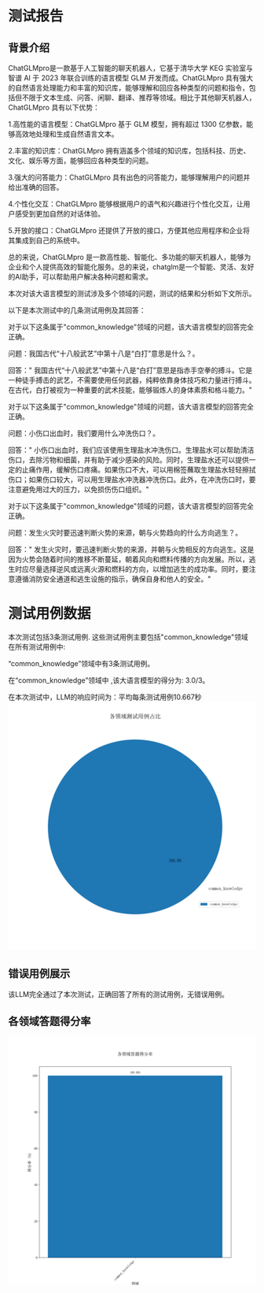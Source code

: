 # 测试报告

## 背景介绍
ChatGLMpro是一款基于人工智能的聊天机器人，它基于清华大学 KEG 实验室与智谱 AI 于 2023 年联合训练的语言模型 GLM 开发而成。ChatGLMpro 具有强大的自然语言处理能力和丰富的知识库，能够理解和回应各种类型的问题和指令，包括但不限于文本生成、问答、闲聊、翻译、推荐等领域。相比于其他聊天机器人，ChatGLMpro 具有以下优势：

1.高性能的语言模型：ChatGLMpro 基于 GLM 模型，拥有超过 1300 亿参数，能够高效地处理和生成自然语言文本。

2.丰富的知识库：ChatGLMpro 拥有涵盖多个领域的知识库，包括科技、历史、文化、娱乐等方面，能够回应各种类型的问题。

3.强大的问答能力：ChatGLMpro 具有出色的问答能力，能够理解用户的问题并给出准确的回答。

4.个性化交互：ChatGLMpro 能够根据用户的语气和兴趣进行个性化交互，让用户感受到更加自然的对话体验。

5.开放的接口：ChatGLMpro 还提供了开放的接口，方便其他应用程序和企业将其集成到自己的系统中。

总的来说，ChatGLMpro 是一款高性能、智能化、多功能的聊天机器人，能够为企业和个人提供高效的智能化服务。总的来说，chatglm是一个智能、灵活、友好的AI助手，可以帮助用户解决各种问题和需求。



本次对该大语言模型的测试涉及多个领域的问题，测试的结果和分析如下文所示。

以下是本次测试中的几条测试用例及其回答：


对于以下这条属于"common_knowledge"领域的问题，该大语言模型的回答完全正确。

问题：我国古代“十八般武艺”中第十八是“白打”意思是什么？。

回答：" 我国古代“十八般武艺”中第十八是“白打”意思是指赤手空拳的搏斗。它是一种徒手搏击的武艺，不需要使用任何武器，纯粹依靠身体技巧和力量进行搏斗。在古代，白打被视为一种重要的武术技能，能够锻炼人的身体素质和格斗能力。"



对于以下这条属于"common_knowledge"领域的问题，该大语言模型的回答完全正确。

问题：小伤口出血时，我们要用什么冲洗伤口？。

回答：" 小伤口出血时，我们应该使用生理盐水冲洗伤口。生理盐水可以帮助清洁伤口，去除污物和细菌，并有助于减少感染的风险。同时，生理盐水还可以提供一定的止痛作用，缓解伤口疼痛。如果伤口不大，可以用棉签蘸取生理盐水轻轻擦拭伤口；如果伤口较大，可以用生理盐水冲洗器冲洗伤口。此外，在冲洗伤口时，要注意避免用过大的压力，以免损伤伤口组织。"



对于以下这条属于"common_knowledge"领域的问题，该大语言模型的回答完全正确。

问题：发生火灾时要迅速判断火势的来源，朝与火势趋向的什么方向逃生？。

回答：" 发生火灾时，要迅速判断火势的来源，并朝与火势相反的方向逃生。这是因为火势会随着时间的推移不断蔓延，朝着风向和燃料传播的方向发展。所以，逃生时应尽量选择逆风或远离火源和燃料的方向，以增加逃生的成功率。同时，要注意遵循消防安全通道和逃生设施的指示，确保自身和他人的安全。"

# 测试用例数据
本次测试包括3条测试用例.
这些测试用例主要包括"common_knowledge"领域
在所有测试用例中:

 “common_knowledge”领域中有3条测试用例。

在“common_knowledge”领域中 ,该大语言模型的得分为: 3.0/3。

在本次测试中，LLM的响应时间为：平均每条测试用例10.667秒![Pie Chart](piev1.png)

## 错误用例展示

该LLM完全通过了本次测试，正确回答了所有的测试用例，无错误用例。
## 各领域答题得分率
![Bar Chart](barv1.png)
